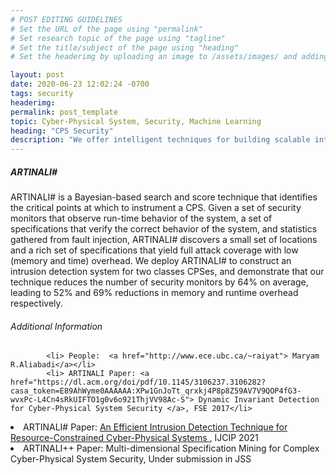 ```yaml
---
# POST EDITING GUIDELINES
# Set the URL of the page using "permalink"
# Set research topic of the page using "tagline"
# Set the title/subject of the page using "heading"
# Set the headerimg by uploading an image to /assets/images/ and adding the URL to "headerimg"

layout: post
date: 2020-06-23 12:02:24 -0700
tags: security
headerimg:
permalink: post_template
topic: Cyber-Physical System, Security, Machine Learning
heading: "CPS Security"
description: "We offer intelligent techniques for building scalable intrusion detection system for recourse-constraned Cyber-Physical Systems (CPSes)."
---
```

<!-- Project Overview section -->
<div class="container-fluid bg-gray my-5 py-5">
    <div class="container pt-4">
        <h5>ARTINALI#</h5>
        <P>ARTINALI# is a Bayesian-based search and score technique that identifies the critical points at which to instrument a CPS. Given a set of security monitors that observe run-time behavior of the system, a set of specifications that verify the correct behavior of the system, and statistics gathered from fault injection, ARTINALI# discovers a small set of locations and a rich set of specifications that yield full attack coverage with low (memory and time) overhead. We deploy ARTINALI# to construct an intrusion detection system for two classes CPSes, and demonstrate that our technique reduces the number of security monitors by 64% on average, leading to 52% and 69% reductions in memory and runtime overhead respectively.</P>
    </div>
</div>
<!-- /Project Overview section -->
<!-- Project Details and Additional Info -->
<div class="container">
    <h6>Additional Information</h6>
        
     
            <li> People:  <a href="http://www.ece.ubc.ca/~raiyat"> Maryam R.Aliabadi</a></li>
            <li> ARTINALI Paper: <a href="https://dl.acm.org/doi/pdf/10.1145/3106237.3106282?casa_token=E89AhWyme0AAAAAA:XPw1GnJoTt_qrxkj4P8p8Z59AV7V9QOP4fG3-wvxPc-L4Cn4sRkUIFTO1g0v6o921ThjVV98Ac-S"> Dynamic Invariant Detection for Cyber-Physical System Security </a>, FSE 2017</li>

 <li> ARTINALI# Paper: <a href="https://www.sciencedirect.com/science/article/abs/pii/S1874548221000226"> An Efficient Intrusion Detection Technique for Resource-Constrained Cyber-Physical Systems </a>, IJCIP 2021</li>

 <li> ARTINALI++ Paper:   Multi-dimensional Specification Mining for Complex Cyber-Physical System Security, Under submission in JSS</li>
            

       
</div>
<!-- /Project Details and Additional Info -->

